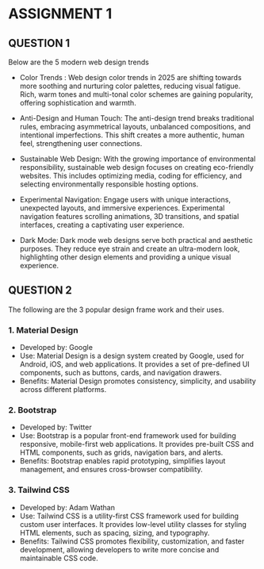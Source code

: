 # ASSIGNMENT 1
## QUESTION 1
Below are the 5 modern web design trends

- Color Trends : Web design color trends in 2025 are shifting towards more soothing and nurturing color palettes, 
reducing visual fatigue. Rich, warm tones and multi-tonal color schemes are gaining popularity, offering sophistication 
and warmth.


- Anti-Design and Human Touch: The anti-design trend breaks traditional rules, embracing asymmetrical layouts,
 unbalanced compositions, and intentional imperfections. This shift creates a more authentic, human feel, 
 strengthening user connections.

- Sustainable Web Design: With the growing importance of environmental responsibility, sustainable web design 
focuses on creating eco-friendly websites. This includes optimizing media, coding for efficiency,
 and selecting environmentally responsible hosting options.

- Experimental Navigation: Engage users with unique interactions, unexpected layouts, and immersive experiences.
 Experimental navigation features scrolling animations, 3D transitions, and spatial interfaces, 
 creating a captivating user experience.

- Dark Mode: Dark mode web designs serve both practical and aesthetic purposes. 
They reduce eye strain and create an ultra-modern look, highlighting other design elements and
 providing a unique visual experience.

## QUESTION 2
The following are the 3 popular design frame work and their uses.
### 1. Material Design
- Developed by: Google
- Use: Material Design is a design system created by Google, used for Android, iOS, and web applications.
 It provides a set of pre-defined UI components, such as buttons, cards, and navigation drawers.
- Benefits: Material Design promotes consistency, simplicity, and usability across different platforms.

### 2. Bootstrap
- Developed by: Twitter
- Use: Bootstrap is a popular front-end framework used for building responsive, mobile-first web applications.
 It provides pre-built CSS and HTML components, such as grids, navigation bars, and alerts.
- Benefits: Bootstrap enables rapid prototyping, simplifies layout management, and ensures cross-browser compatibility.

### 3. Tailwind CSS
- Developed by: Adam Wathan
- Use: Tailwind CSS is a utility-first CSS framework used for building custom user interfaces.
 It provides low-level utility classes for styling HTML elements, such as spacing, sizing, and typography.
- Benefits: Tailwind CSS promotes flexibility, customization, and faster development, 
allowing developers to write more concise and maintainable CSS code.